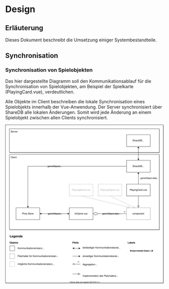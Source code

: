 # Design

## Erläuterung
Dieses Dokument beschreibt die Umsetzung einiger Systembestandteile.

## Synchronisation
<!-- TODO: Erläuterung wie Synchronisation grob systemweit funktioniert (Server, Client) -->

### Synchronisation von Spielobjekten
<!-- TODO: Einleitende Worte -->

Das hier dargestellte Diagramm soll den Kommunikationsablauf für die Synchronisation von Spielobjekten, am Beispiel der Spielkarte (PlayingCard.vue), verdeutlichen.

Alle Objekte im Client beschreiben die lokale Synchronisation eines Spielobjekts innerhalb der Vue-Anwendung. Der Server synchronisiert über ShareDB alle lokalen Änderungen. Somit wird jede Änderung an einem Spielobjekt zwischen allen Clients synchronisiert.

![Kommunikationsdiagramm](./assets/diagrams/kommunikationsdiagramm.drawio.svg)
